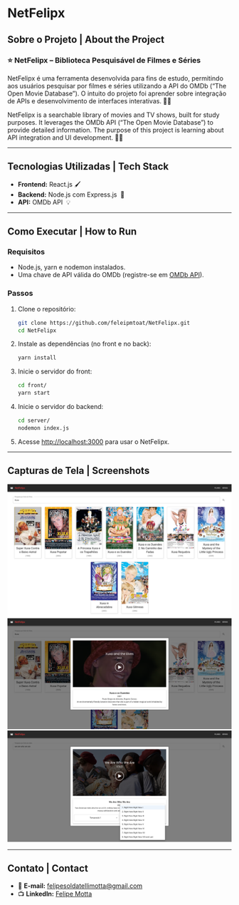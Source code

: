 # NetFelipx

&#x20;

## Sobre o Projeto | About the Project

### ⭐ NetFelipx – Biblioteca Pesquisável de Filmes e Séries

NetFelipx é uma ferramenta desenvolvida para fins de estudo, permitindo aos usuários pesquisar por filmes e séries utilizando a API do OMDb (“The Open Movie Database”). O intuito do projeto foi aprender sobre integração de APIs e desenvolvimento de interfaces interativas. 🎥🎦

NetFelipx is a searchable library of movies and TV shows, built for study purposes. It leverages the OMDb API (“The Open Movie Database”) to provide detailed information. The purpose of this project is learning about API integration and UI development. 🎥🎦

---

## Tecnologias Utilizadas | Tech Stack

- **Frontend:** React.js 🖌
- **Backend:** Node.js com Express.js  🚀
- **API:** OMDb API  💡

---

## Como Executar | How to Run

### Requisitos

- Node.js, yarn e nodemon instalados.
- Uma chave de API válida do OMDb (registre-se em [OMDb API](https://www.omdbapi.com/)).

### Passos

1. Clone o repositório:

   ```bash
   git clone https://github.com/feleipmtoat/NetFelipx.git
   cd NetFelipx
   ```

2. Instale as dependências (no front e no back):

   ```bash
   yarn install
   ```

3. Inicie o servidor do front:

   ```bash
   cd front/
   yarn start
   ```

4. Inicie o servidor do backend:

   ```bash
   cd server/
   nodemon index.js
   ```

5. Acesse [http://localhost:3000](http://localhost:3000) para usar o NetFelipx.

---

## Capturas de Tela | Screenshots

![Movie Search](./screenshots/filmes.png)
![Movie Details](./screenshots/filme.png)
![TV Series Details](./screenshots/serie.png)

---

## Contato | Contact

- 📧 **E-mail:** [felipesoldatellimotta@gmail.com](mailto\:felipesoldatellimotta@gmail.com)
- 📺 **LinkedIn:** [Felipe Motta](https://www.linkedin.com/in/felipe-motta-b472a4201)


